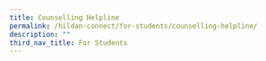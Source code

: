 ```yaml
---
title: Counselling Helpline
permalink: /hildan-connect/for-students/counselling-helpline/
description: ""
third_nav_title: For Students
---
```

